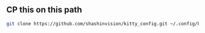 ## CP this on this path 

```bash
git clone https://github.com/shashinvision/kitty_config.git ~/.config/kitty
```

